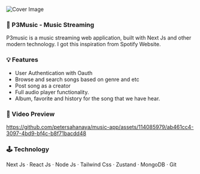 ![Cover Image](https://github.com/petersahanaya/music-app/assets/114085979/d135012e-8cc2-4c13-8954-44a1d7646cce)

### 👕 P3Music - Music Streaming 
P3music is a music streaming web application, built with Next Js and other modern technology. I got this inspiration from Spotify Website.

### 💡 Features
* User Authentication with Oauth 
* Browse and search songs based on genre and etc
* Post song as a creator
* Full audio player functionality.
* Album, favorite and history for the song that we have hear.

### 🎥 Video Preview 
https://github.com/petersahanaya/music-app/assets/114085979/ab461cc4-3097-4bd9-bf4c-b8f71bacdd48

### 🕹️ Technology 
Next Js · React Js · Node Js · Tailwind Css · Zustand · MongoDB · Git
